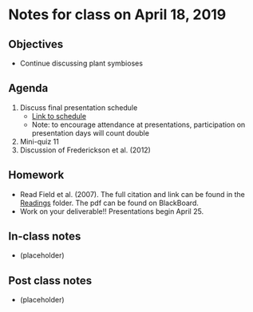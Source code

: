 # Notes for class on April 18, 2019

## Objectives
- Continue discussing plant symbioses

## Agenda
1. Discuss final presentation schedule
	- [Link to schedule](../Deliverable_presentation/Delieverable_presentation_schedule.md)
	- Note: to encourage attendance at presentations, participation on presentation days will count double
1. Mini-quiz 11
2. Discussion of Frederickson et al. (2012)

## Homework
- Read Field et al. (2007). The full citation and link can be found in the 
[Readings](../Readings) folder. The pdf can be found on BlackBoard.
- Work on your deliverable!! Presentations begin April 25.

## In-class notes
- (placeholder)

## Post class notes
- (placeholder)